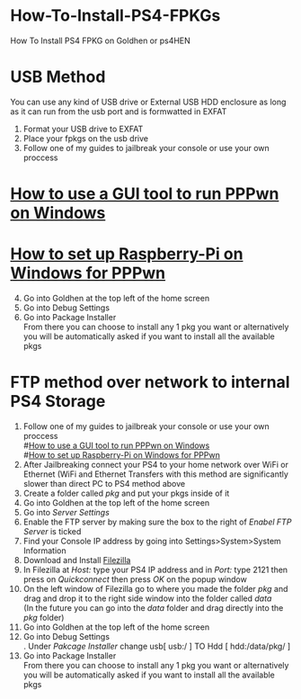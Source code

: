 # How-To-Install-PS4-FPKGs
How To Install PS4 FPKG on Goldhen or ps4HEN    

# USB Method     
You can use any kind of USB drive or External USB HDD enclosure as long as it can run from the usb port and is formwatted in EXFAT   
1. Format your USB drive to EXFAT    
2. Place your fpkgs on the usb drive    
3. Follow one of my guides to jailbreak your console or use your own proccess     
# [How to use a GUI tool to run PPPwn on Windows](https://github.com/DrYenyen/PPPwnGo-Guide)           
# [How to set up Raspberry-Pi on Windows for PPPwn](https://github.com/DrYenyen/PPPwn-Setup-Guide-For-Raspberry-Pi)         
4. Go into Goldhen at the top left of the home screen    
5. Go into Debug Settings        
6. Go into Package Installer         
From there you can choose to install any 1 pkg you want or alternatively you will be automatically asked if you want to install all the available pkgs      
     
# FTP method over network to internal PS4 Storage    
1. Follow one of my guides to jailbreak your console or use your own proccess        
#[How to use a GUI tool to run PPPwn on Windows](https://github.com/DrYenyen/PPPwnGo-Guide)               
#[How to set up Raspberry-Pi on Windows for PPPwn](https://github.com/DrYenyen/PPPwn-Setup-Guide-For-Raspberry-Pi)       
1. After Jailbreaking connect your PS4 to your home network over WiFi or Ethernet (WiFi and Ethernet Transfers with this method are significantly slower than direct PC to PS4 method above 
2. Create a folder called *pkg* and put your pkgs inside of it        
2. Go into Goldhen at the top left of the home screen     
3. Go into *Server Settings*    
4. Enable the FTP server by making sure the box to the right of *Enabel FTP Server* is ticked      
5. Find your Console IP address by going into Settings>System>System Information  
6. Download and Install [Filezilla](https://filezilla-project.org/download.php?type=client)    
7. In Filezilla at *Host:* type your PS4 IP address and in *Port:* type 2121 then press on *Quickconnect* then press *OK* on the popup window    
9. On the left window of Filezilla go to where you made the folder *pkg* and drag and drop it to the right side window into the folder called *data*     
(In the future you can go into the *data* folder and drag directly into the *pkg* folder)
2. Go into Goldhen at the top left of the home screen        
4. Go into Debug Settings        
. Under *Pakcage Installer* change usb[ usb:/ ] TO Hdd [ hdd:/data/pkg/ ]   
6. Go into Package Installer             
From there you can choose to install any 1 pkg you want or alternatively you will be automatically asked if you want to install all the available pkgs     
